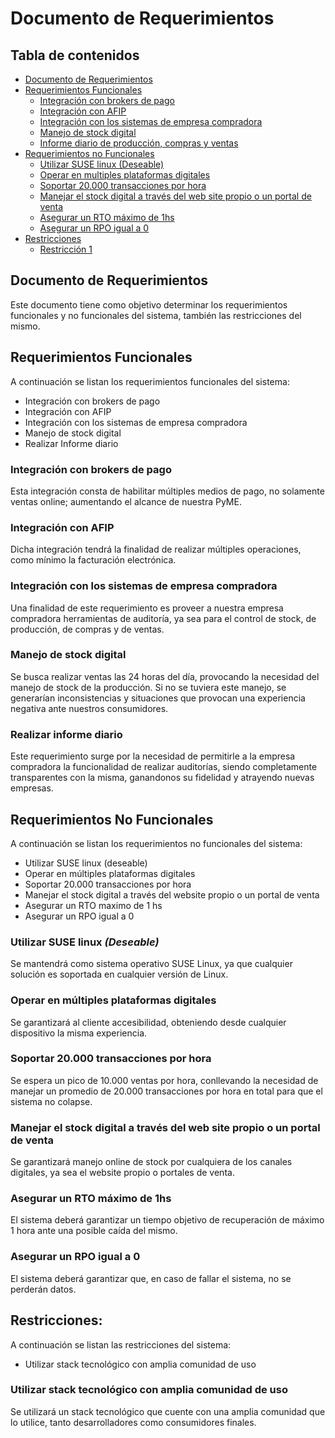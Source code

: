 # Documento de Requerimientos

## Tabla de contenidos
- [Documento de Requerimientos](#documento-de-requerimientos)
- [Requerimientos Funcionales](#requerimientos-funcionales)
    - [Integración con brokers de pago](#Integración-con-brokers-de-pago)
    - [Integración con AFIP](#Integración-con-AFIP)
    - [Integración con los sistemas de empresa compradora](#Integración-con-los-sistemas-de-empresa-compradora)
    - [Manejo de stock digital](#Manejo-de-stock-digital)
    - [Informe diario de producción, compras y ventas](#Informe-diario-de-producción,-compras-y-ventas)
- [Requerimientos no Funcionales](#requerimientos-no-funcionales)
    - [Utilizar SUSE linux (Deseable)](#Utilizar-SUSE-linux-(Deseable))
    - [Operar en multiples plataformas digitales](#Operar-en-multiples-plataformas-digitales)
    - [Soportar 20.000 transacciones por hora](#Soportar-20.000-transacciones-por-hora)
    - [Manejar el stock digital a través del web site propio o un portal de venta](#Manejar-el-stock-digital-a-través-del-web-site-propio-o-un-portal-de-venta)
    - [Asegurar un RTO máximo de 1hs](#Asegurar-un-RTO-máximo-de-1hs)
    - [Asegurar un RPO igual a 0](#Asegurar-un-RPO-igual-a-0)
- [Restricciones](#restricciones)
    - [Restricción 1](#Restricción-1)

## Documento de Requerimientos
Este documento tiene como objetivo determinar los requerimientos funcionales y no funcionales del sistema, también las restricciones del mismo.

## Requerimientos Funcionales
A continuación se listan los requerimientos funcionales del sistema:
- Integración con brokers de pago
- Integración con AFIP
- Integración con los sistemas de empresa compradora
- Manejo de stock digital
- Realizar Informe diario

### Integración con brokers de pago
Esta integración consta de habilitar múltiples medios de pago, no solamente ventas online; aumentando el alcance de nuestra PyME.

### Integración con AFIP
Dicha integración tendrá la finalidad de realizar múltiples operaciones, como mínimo la facturación electrónica.

### Integración con los sistemas de empresa compradora
Una finalidad de este requerimiento es proveer a nuestra empresa compradora herramientas de auditoría, ya sea para el control de stock, de producción, de compras y de ventas.

### Manejo de stock digital
Se busca realizar ventas las 24 horas del día, provocando la necesidad del manejo de stock de la producción. Si no se tuviera este manejo, se generarían inconsistencias y situaciones que provocan una experiencia negativa ante nuestros consumidores.

### Realizar informe diario
Este requerimiento surge por la necesidad de permitirle a la empresa compradora la funcionalidad de realizar auditorías, siendo completamente transparentes con la misma, ganandonos su fidelidad y atrayendo nuevas empresas.

## Requerimientos No Funcionales
A continuación se listan los requerimientos no funcionales del sistema:
- Utilizar SUSE linux (deseable)
- Operar en múltiples plataformas digitales
- Soportar 20.000 transacciones por hora
- Manejar el stock digital a través del website propio o un portal de venta
- Asegurar un RTO maximo de 1 hs
- Asegurar un RPO igual a 0

### Utilizar SUSE linux *(Deseable)*
Se mantendrá como sistema operativo SUSE Linux, ya que cualquier solución es soportada en cualquier versión de Linux.

### Operar en múltiples plataformas digitales
Se garantizará al cliente accesibilidad, obteniendo desde cualquier dispositivo la misma experiencia.

### Soportar 20.000 transacciones por hora
Se espera un pico de 10.000 ventas por hora, conllevando la necesidad de manejar un promedio de 20.000 transacciones por hora en total para que el sistema no colapse.

### Manejar el stock digital a través del web site propio o un portal de venta
Se garantizará manejo online de stock por cualquiera de los canales digitales, ya sea el website propio o portales de venta. 

### Asegurar un RTO máximo de 1hs
El sistema deberá garantizar un tiempo objetivo de recuperación de máximo 1 hora ante una posible caída del mismo.

### Asegurar un RPO igual a 0
El sistema deberá garantizar que, en caso de fallar el sistema, no se perderán datos.

## Restricciones:
A continuación se listan las restricciones del sistema:
- Utilizar stack tecnológico con amplia comunidad de uso

### Utilizar stack tecnológico con amplia comunidad de uso
Se utilizará un stack tecnológico que cuente con una amplia comunidad que lo utilice, tanto desarrolladores como consumidores finales.
